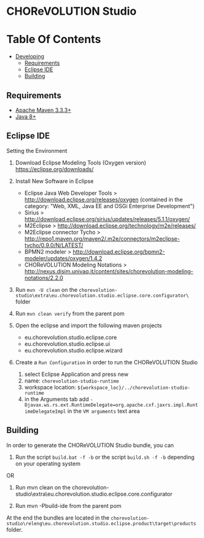 # CHOReVOLUTION Studio


# Table Of Contents
* [Developing](#developing)
   * [Requirements](#requirements)
   * [Eclipse IDE](#eclipse-IDE)
   * [Building](#building)

## Requirements

* [Apache Maven 3.3.3+](https://maven.apache.org/install.html)
* [Java 8+](http://www.oracle.com/technetwork/java/javase/downloads/jdk8-downloads-2133151.html)

## Eclipse IDE
Setting the Environment

1) Download Eclipse Modeling Tools (Oxygen version) https://eclipse.org/downloads/

2) Install New Software in Eclipse
	- Eclipse Java Web Developer Tools > http://download.eclipse.org/releases/oxygen (contained in the category: "Web, XML, Java EE and OSGi Enterprise Development")
	- Sirius > http://download.eclipse.org/sirius/updates/releases/5.1.1/oxygen/
	- M2Eclipse > http://download.eclipse.org/technology/m2e/releases/
	- M2Eclipse connector Tycho > http://repo1.maven.org/maven2/.m2e/connectors/m2eclipse-tycho/0.9.0/N/LATEST/
	- BPMN2 modeler > http://download.eclipse.org/bpmn2-modeler/updates/oxygen/1.4.2
	- CHOReVOLUTION Modeling Notations > http://nexus.disim.univaq.it/content/sites/chorevolution-modeling-notations/2.2.0

3) Run `mvn -U clean` on the `chorevolution-studio\extra\eu.chorevolution.studio.eclipse.core.configurator\` folder

4) Run `mvn clean verify` from the parent pom

5) Open the eclipse and import the following maven projects
	- eu.chorevolution.studio.eclipse.core
	- eu.chorevolution.studio.eclipse.ui
	- eu.chorevolution.studio.eclipse.wizard
	

6) Create a `Run Configuration` in order to run the CHOReVOLUTION Studio
	1) select Eclipse Application and press new
	2) name: `chorevolution-studio-runtime`
	3) workspace location: `${workspace_loc}/../chorevolution-studio-runtime`
	4) in the Arguments tab add `-Djavax.ws.rs.ext.RuntimeDelegate=org.apache.cxf.jaxrs.impl.RuntimeDelegateImpl` in the `VM arguments` text area


## Building
In order to generate the CHOReVOLUTION Studio bundle, you can 

1) Run the script `build.bat -f -b` or the script `build.sh -f -b` depending on your operating system

OR

1) Run mvn clean on the chorevolution-studio\extra\eu.chorevolution.studio.eclipse.core.configurator

2) Run mvn -Pbuild-ide from the parent pom 

At the end the bundles are located in the `chorevolution-studio\releng\eu.chorevolution.studio.eclipse.product\target\products` folder.
